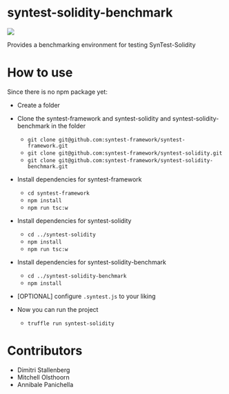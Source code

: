 # syntest-solidity-benchmark

[![](https://github.com/syntest-framework/syntest-solidity-benchmark/actions/workflows/node.js.yml/badge.svg)](https://github.com/syntest-framework/syntest-solidity-benchmark/actions/workflows/node.js.yml)

Provides a benchmarking environment for testing SynTest-Solidity

# How to use
Since there is no npm package yet:

* Create a folder
* Clone the syntest-framework and syntest-solidity and syntest-solidity-benchmark in the folder
    * `git clone git@github.com:syntest-framework/syntest-framework.git`
    * `git clone git@github.com:syntest-framework/syntest-solidity.git`
    * `git clone git@github.com:syntest-framework/syntest-solidity-benchmark.git`

* Install dependencies for syntest-framework
    * `cd syntest-framework`
    * `npm install`
    * `npm run tsc:w`
* Install dependencies for syntest-solidity
    * `cd ../syntest-solidity`
    * `npm install`
    * `npm run tsc:w`
* Install dependencies for syntest-solidity-benchmark
    * `cd ../syntest-solidity-benchmark`
    * `npm install`
    
* [OPTIONAL] configure `.syntest.js` to your liking

* Now you can run the project
    * `truffle run syntest-solidity`


# Contributors

- Dimitri Stallenberg
- Mitchell Olsthoorn
- Annibale Panichella
